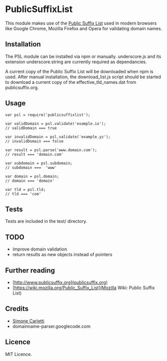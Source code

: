 PublicSuffixList
================

This module makes use of the [Public Suffix List](http://www.publicsuffix.org)
used in modern browsers like Google Chrome, Mozilla Firefox and Opera for
validating domain names.

## Installation

The PSL module can be installed via npm or manually. underscore.js and its
extension underscore.string are currently required as dependancies.

A current copy of the Public Suffix List will be downloaded when npm is used. 
After manual installation, the download_list.js script should be started to
download a current copy of the effective_tld_names.dat from publicsuffix.org.

## Usage

    var psl = require('publicsuffixlist');

    var validDomain = psl.validate('example.io');
    // validDomain === true

    var invalidDomain = psl.validate('example.yz');
    // invalidDomain === false

    var result = psl.parse('www.domain.com');
    // result === 'domain.com'    

    var subdomain = psl.subdomain;
    // subdomain ===  'www'

    var domain = psl.domain;
    // domain === 'domain'

    var tld = psl.tld;
    // tld === 'com'

## Tests

Tests are included in the test/ directory.

## TODO

+ Improve domain validation
+ return results as new objects instead of pointers 

Further reading
---------------
* [http://www.publicsuffix.org](publicsuffix.org)
* [https://wiki.mozilla.org/Public_Suffix_List](Mozilla Wiki: Public Suffix List)

Credits
-------

* [Simone Carletti](http://www.simonecarletti.com/code/public_suffix_service/)
* domainname-parser.googlecode.com

Licence
-------

MIT Licence.
